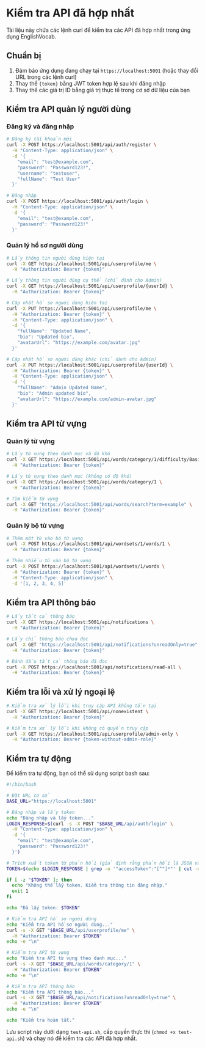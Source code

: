 # Kiểm tra API đã hợp nhất

Tài liệu này chứa các lệnh curl để kiểm tra các API đã hợp nhất trong ứng dụng EnglishVocab.

## Chuẩn bị

1. Đảm bảo ứng dụng đang chạy tại `https://localhost:5001` (hoặc thay đổi URL trong các lệnh curl)
2. Thay thế `{token}` bằng JWT token hợp lệ sau khi đăng nhập
3. Thay thế các giá trị ID bằng giá trị thực tế trong cơ sở dữ liệu của bạn

## Kiểm tra API quản lý người dùng

### Đăng ký và đăng nhập

```bash
# Đăng ký tài khoản mới
curl -X POST https://localhost:5001/api/auth/register \
  -H "Content-Type: application/json" \
  -d '{
    "email": "test@example.com",
    "password": "Password123!",
    "username": "testuser",
    "fullName": "Test User"
  }'

# Đăng nhập
curl -X POST https://localhost:5001/api/auth/login \
  -H "Content-Type: application/json" \
  -d '{
    "email": "test@example.com",
    "password": "Password123!"
  }'
```

### Quản lý hồ sơ người dùng

```bash
# Lấy thông tin người dùng hiện tại
curl -X GET https://localhost:5001/api/userprofile/me \
  -H "Authorization: Bearer {token}"

# Lấy thông tin người dùng cụ thể (chỉ dành cho Admin)
curl -X GET https://localhost:5001/api/userprofile/{userId} \
  -H "Authorization: Bearer {token}"

# Cập nhật hồ sơ người dùng hiện tại
curl -X PUT https://localhost:5001/api/userprofile/me \
  -H "Authorization: Bearer {token}" \
  -H "Content-Type: application/json" \
  -d '{
    "fullName": "Updated Name",
    "bio": "Updated bio",
    "avatarUrl": "https://example.com/avatar.jpg"
  }'

# Cập nhật hồ sơ người dùng khác (chỉ dành cho Admin)
curl -X PUT https://localhost:5001/api/userprofile/{userId} \
  -H "Authorization: Bearer {token}" \
  -H "Content-Type: application/json" \
  -d '{
    "fullName": "Admin Updated Name",
    "bio": "Admin updated bio",
    "avatarUrl": "https://example.com/admin-avatar.jpg"
  }'
```

## Kiểm tra API từ vựng

### Quản lý từ vựng

```bash
# Lấy từ vựng theo danh mục và độ khó
curl -X GET https://localhost:5001/api/words/category/1/difficulty/Basic \
  -H "Authorization: Bearer {token}"

# Lấy từ vựng theo danh mục (không có độ khó)
curl -X GET https://localhost:5001/api/words/category/1 \
  -H "Authorization: Bearer {token}"

# Tìm kiếm từ vựng
curl -X GET "https://localhost:5001/api/words/search?term=example" \
  -H "Authorization: Bearer {token}"
```

### Quản lý bộ từ vựng

```bash
# Thêm một từ vào bộ từ vựng
curl -X POST https://localhost:5001/api/wordsets/1/words/1 \
  -H "Authorization: Bearer {token}"

# Thêm nhiều từ vào bộ từ vựng
curl -X POST https://localhost:5001/api/wordsets/1/words \
  -H "Authorization: Bearer {token}" \
  -H "Content-Type: application/json" \
  -d '[1, 2, 3, 4, 5]'
```

## Kiểm tra API thông báo

```bash
# Lấy tất cả thông báo
curl -X GET https://localhost:5001/api/notifications \
  -H "Authorization: Bearer {token}"

# Lấy chỉ thông báo chưa đọc
curl -X GET "https://localhost:5001/api/notifications?unreadOnly=true" \
  -H "Authorization: Bearer {token}"

# Đánh dấu tất cả thông báo đã đọc
curl -X POST https://localhost:5001/api/notifications/read-all \
  -H "Authorization: Bearer {token}"
```

## Kiểm tra lỗi và xử lý ngoại lệ

```bash
# Kiểm tra xử lý lỗi khi truy cập API không tồn tại
curl -X GET https://localhost:5001/api/nonexistent \
  -H "Authorization: Bearer {token}"

# Kiểm tra xử lý lỗi khi không có quyền truy cập
curl -X GET https://localhost:5001/api/userprofile/admin-only \
  -H "Authorization: Bearer {token-without-admin-role}"
```

## Kiểm tra tự động

Để kiểm tra tự động, bạn có thể sử dụng script bash sau:

```bash
#!/bin/bash

# Đặt URL cơ sở
BASE_URL="https://localhost:5001"

# Đăng nhập và lấy token
echo "Đăng nhập và lấy token..."
LOGIN_RESPONSE=$(curl -s -X POST "$BASE_URL/api/auth/login" \
  -H "Content-Type: application/json" \
  -d '{
    "email": "test@example.com",
    "password": "Password123!"
  }')

# Trích xuất token từ phản hồi (giả định rằng phản hồi là JSON và có trường accessToken)
TOKEN=$(echo $LOGIN_RESPONSE | grep -o '"accessToken":"[^"]*"' | cut -d'"' -f4)

if [ -z "$TOKEN" ]; then
  echo "Không thể lấy token. Kiểm tra thông tin đăng nhập."
  exit 1
fi

echo "Đã lấy token: $TOKEN"

# Kiểm tra API hồ sơ người dùng
echo "Kiểm tra API hồ sơ người dùng..."
curl -s -X GET "$BASE_URL/api/userprofile/me" \
  -H "Authorization: Bearer $TOKEN"
echo -e "\n"

# Kiểm tra API từ vựng
echo "Kiểm tra API từ vựng theo danh mục..."
curl -s -X GET "$BASE_URL/api/words/category/1" \
  -H "Authorization: Bearer $TOKEN"
echo -e "\n"

# Kiểm tra API thông báo
echo "Kiểm tra API thông báo..."
curl -s -X GET "$BASE_URL/api/notifications?unreadOnly=true" \
  -H "Authorization: Bearer $TOKEN"
echo -e "\n"

echo "Kiểm tra hoàn tất."
```

Lưu script này dưới dạng `test-api.sh`, cấp quyền thực thi (`chmod +x test-api.sh`) và chạy nó để kiểm tra các API đã hợp nhất. 